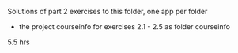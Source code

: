 Solutions of part 2 exercises to this folder, one app per folder

- the project courseinfo for exercises 2.1 - 2.5 as folder courseinfo
 

5.5 hrs 